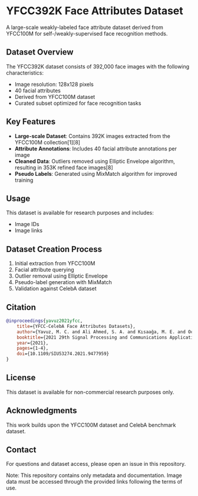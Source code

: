 # YFCC392K Face Attributes Dataset

A large-scale weakly-labeled face attribute dataset derived from YFCC100M for self-/weakly-supervised face recognition methods.

## Dataset Overview

The YFCC392K dataset consists of 392,000 face images with the following characteristics:
- Image resolution: 128x128 pixels
- 40 facial attributes
- Derived from YFCC100M dataset
- Curated subset optimized for face recognition tasks

## Key Features

- **Large-scale Dataset**: Contains 392K images extracted from the YFCC100M collection[1][8]
- **Attribute Annotations**: Includes 40 facial attribute annotations per image
- **Cleaned Data**: Outliers removed using Elliptic Envelope algorithm, resulting in 353K refined face images[8]
- **Pseudo Labels**: Generated using MixMatch algorithm for improved training

## Usage

This dataset is available for research purposes and includes:
- Image IDs
- Image links

## Dataset Creation Process

1. Initial extraction from YFCC100M
2. Facial attribute querying
3. Outlier removal using Elliptic Envelope
4. Pseudo-label generation with MixMatch
5. Validation against CelebA dataset

## Citation

```bibtex
@inproceedings{yavuz2021yfcc,
    title={YFCC-CelebA Face Attributes Datasets},
    author={Yavuz, M. C. and Ali Ahmed, S. A. and Kısaağa, M. E. and Ocak, H. and Yanıkğlu, B.},
    booktitle={2021 29th Signal Processing and Communications Applications Conference (SIU)},
    year={2021},
    pages={1-4},
    doi={10.1109/SIU53274.2021.9477959}
}
```

## License

This dataset is available for non-commercial research purposes only.

## Acknowledgments

This work builds upon the YFCC100M dataset and CelebA benchmark dataset.

## Contact

For questions and dataset access, please open an issue in this repository.

Note: This repository contains only metadata and documentation. Image data must be accessed through the provided links following the terms of use.
